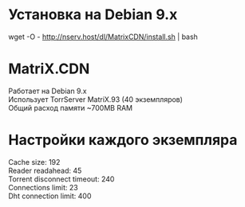 # Установка на Debian 9.x
wget -O - http://nserv.host/dl/MatrixCDN/install.sh | bash

# MatriX.CDN
Работает на Debian 9.x<br>
Использует TorrServer MatriX.93 (40 экземпляров)<br>
Общий расход памяти ~700MB RAM

# Настройки каждого экземпляра
Cache size: 192<br>
Reader readahead: 45<br>
Torrent disconnect timeout: 240<br>
Connections limit: 23<br>
Dht connection limit: 400
